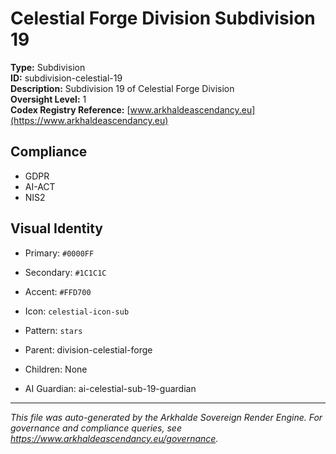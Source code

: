# Celestial Forge Division Subdivision 19

**Type:** Subdivision  
**ID:** subdivision-celestial-19  
**Description:** Subdivision 19 of Celestial Forge Division  
**Oversight Level:** 1  
**Codex Registry Reference:** [www.arkhaldeascendancy.eu](https://www.arkhaldeascendancy.eu)

## Compliance

- GDPR
- AI-ACT
- NIS2

## Visual Identity

- Primary: `#0000FF`
- Secondary: `#1C1C1C`
- Accent: `#FFD700`
- Icon: `celestial-icon-sub`
- Pattern: `stars`


- Parent: division-celestial-forge
- Children: None
- AI Guardian: ai-celestial-sub-19-guardian

---

*This file was auto-generated by the Arkhalde Sovereign Render Engine. For governance and compliance queries, see https://www.arkhaldeascendancy.eu/governance.*